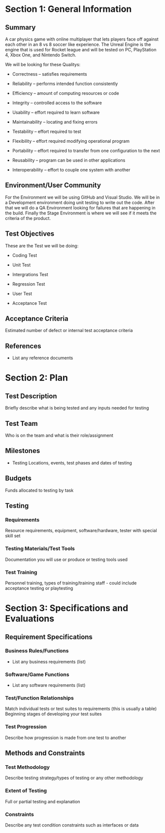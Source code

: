 # Section 1: General Information

## Summary

A car physics game with online multiplayer that lets players face off against each other in an 8 vs 8 soccer like experience. The Unreal Engine is the engine that is used for Rocket league and will be tested on PC, PlayStation 4, Xbox One, and Nintendo Switch. 

We will be looking for these Qualitys: 

* Correctness – satisfies requirements 

* Reliability – performs intended function consistently 

* Efficiency – amount of computing resources or code 

* Integrity – controlled access to the software 

* Usability – effort required to learn software 

* Maintainability – locating and fixing errors 

* Testability – effort required to test 

* Flexibility – effort required modifying operational program 

* Portability – effort required to transfer from one configuration to the next 

* Reusability – program can be used in other applications 

* Interoperability – effort to couple one system with another 

## Environment/User Community

For the Environment we will be using GitHub and Visual Studio. We will be in a Development environment doing unit testing to write out the code. After that we will  do a QA Environment looking for failures that are happening in the build. Finally the Stage Environment is where we will see if it meets the criteria of the product. 



## Test Objectives

These are the Test we will be doing: 

* Coding Test 

* Unit Test 

* Intergrations Test 

* Regression Test 

* User Test 

* Acceptance Test

## Acceptance Criteria

Estimated number of defect or internal test acceptance criteria

## References

* List any reference documents

# Section 2: Plan
## Test Description

Briefly describe what is being tested and any inputs needed for testing

## Test Team

Who is on the team and what is their role/assignment

## Milestones

* Testing Locations, events, test phases and dates of testing

## Budgets

Funds allocated to testing by task

## Testing
### Requirements

Resource requirements, equipment, software/hardware, tester with special skill set

### Testing Materials/Test Tools

Documentation you will use or produce or testing tools used

### Test Training

Personnel training, types of training/training staff - could include acceptance testing or
playtesting

# Section 3: Specifications and Evaluations

## Requirement Specifications

### Business Rules/Functions

* List any business requirements (list)

### Software/Game Functions

* List any software requirements (list)

### Test/Function Relationships

Match individual tests or test suites to requirements (this is usually a table)
Beginning stages of developing your test suites

### Test Progression
Describe how progression is made from one test to another

## Methods and Constraints

### Test Methodology

Describe testing strategy/types of testing or any other methodology

### Extent of Testing

Full or partial testing and explanation

### Constraints

Describe any test condition constraints such as interfaces or data
